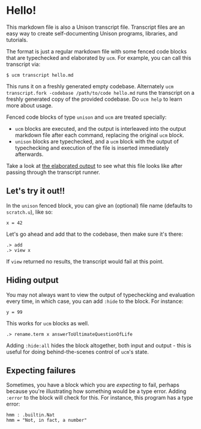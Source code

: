 
# Hello!

This markdown file is also a Unison transcript file. Transcript files are an easy way to create self-documenting Unison programs, libraries, and tutorials.

The format is just a regular markdown file with some fenced code blocks that are typechecked and elaborated by `ucm`. For example, you can call this transcript via:

```
$ ucm transcript hello.md
```

This runs it on a freshly generated empty codebase. Alternately `ucm transcript.fork -codebase /path/to/code hello.md` runs the transcript on a freshly generated copy of the provided codebase. Do `ucm help` to learn more about usage.

Fenced code blocks of type `unison` and `ucm` are treated specially:

* `ucm` blocks are executed, and the output is interleaved into the output markdown file after each command, replacing the original `ucm` block.
* `unison` blocks are typechecked, and a `ucm` block with the output of typechecking and execution of the file is inserted immediately afterwards.

Take a look at [the elaborated output](hello.output.md) to see what this file looks like after passing through the transcript runner.

## Let's try it out!!

In the `unison` fenced block, you can give an (optional) file name (defaults to `scratch.u`), like so:

```unison myfile.u
x = 42
```

Let's go ahead and add that to the codebase, then make sure it's there:

```ucm
.> add
.> view x
```

If `view` returned no results, the transcript would fail at this point.

## Hiding output

You may not always want to view the output of typechecking and evaluation every time, in which case, you can add `:hide` to the block. For instance:

```unison:hide
y = 99
```

This works for `ucm` blocks as well.

```ucm:hide
.> rename.term x answerToUltimateQuestionOfLife
```

Adding `:hide:all` hides the block altogether, both input and output - this is useful for doing behind-the-scenes control of `ucm`'s state.

## Expecting failures

Sometimes, you have a block which you are _expecting_ to fail, perhaps because you're illustrating how something would be a type error. Adding `:error` to the block will check for this. For instance, this program has a type error:

```unison:error
hmm : .builtin.Nat
hmm = "Not, in fact, a number"
```
